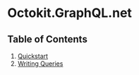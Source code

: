 # Octokit.GraphQL.net

## Table of Contents

1. [Quickstart](quickstart.md)
1. [Writing Queries](writing-queries.md)